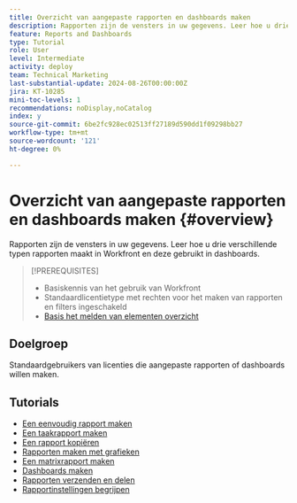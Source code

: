 ```yaml
---
title: Overzicht van aangepaste rapporten en dashboards maken
description: Rapporten zijn de vensters in uw gegevens. Leer hoe u drie verschillende typen rapporten maakt in Workfront en deze gebruikt in dashboards.
feature: Reports and Dashboards
type: Tutorial
role: User
level: Intermediate
activity: deploy
team: Technical Marketing
last-substantial-update: 2024-08-26T00:00:00Z
jira: KT-10285
mini-toc-levels: 1
recommendations: noDisplay,noCatalog
index: y
source-git-commit: 6be2fc928ec02513ff27189d590dd1f09298bb27
workflow-type: tm+mt
source-wordcount: '121'
ht-degree: 0%

---
```



# Overzicht van aangepaste rapporten en dashboards maken {#overview}

Rapporten zijn de vensters in uw gegevens. Leer hoe u drie verschillende typen rapporten maakt in Workfront en deze gebruikt in dashboards.

>[!PREREQUISITES]
>
>* Basiskennis van het gebruik van Workfront
>* Standaardlicentietype met rechten voor het maken van rapporten en filters ingeschakeld
>* [ Basis het melden van elementen overzicht ](https://experienceleague.adobe.com/?recommended=Workfront-U-1-2022.1.reporting)


## Doelgroep

Standaardgebruikers van licenties die aangepaste rapporten of dashboards willen maken.

## Tutorials

* [Een eenvoudig rapport maken](create-a-simple-report.md)
* [Een taakrapport maken](create-a-task-report.md)
* [Een rapport kopiëren](copy-a-report.md)
* [Rapporten maken met grafieken](create-reports-with-charts.md)
* [Een matrixrapport maken](create-a-matrix-report.md)
* [Dashboards maken](create-dashboards.md)
* [Rapporten verzenden en delen](how-to-send-and-share-reports.md)
* [Rapportinstellingen begrijpen](report-settings.md)

